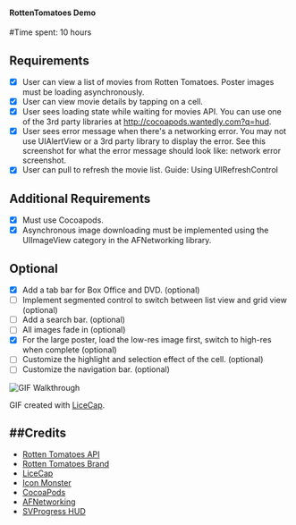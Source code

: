 #### RottenTomatoes Demo

#Time spent: 
10 hours


## Requirements
* [x] User can view a list of movies from Rotten Tomatoes. Poster images must be loading asynchronously.
* [x] User can view movie details by tapping on a cell.
* [x] User sees loading state while waiting for movies API. You can use one of the 3rd party libraries at http://cocoapods.wantedly.com?q=hud.
* [x] User sees error message when there's a networking error. You may not use UIAlertView or a 3rd party library to display the error. See this screenshot for what the error message should look like: network error screenshot.
* [x] User can pull to refresh the movie list. Guide: Using UIRefreshControl

## Additional Requirements
* [x] Must use Cocoapods.
* [x] Asynchronous image downloading must be implemented using the UIImageView category in the AFNetworking library.

## Optional
* [x] Add a tab bar for Box Office and DVD. (optional)
* [ ] Implement segmented control to switch between list view and grid view (optional)
* [ ] Add a search bar. (optional)
* [ ] All images fade in (optional)
* [x] For the large poster, load the low-res image first, switch to high-res when complete (optional)
* [ ] Customize the highlight and selection effect of the cell. (optional)
* [ ] Customize the navigation bar. (optional)

![GIF Walkthrough](rottenWalkthrough.gif)


GIF created with [LiceCap](http://www.cockos.com/licecap/).

##Credits
---------
* [Rotten Tomatoes API](http://developer.rottentomatoes.com/docs)
* [Rotten Tomatoes Brand](http://developer.rottentomatoes.com/docs/brand_guidelines)
* [LiceCap](http://www.cockos.com/licecap/)
* [Icon Monster](http://iconmonstr.com/)
* [CocoaPods](https://github.com/cocoapods/cocoapods)
* [AFNetworking](https://github.com/AFNetworking/AFNetworking)
* [SVProgress HUD](https://github.com/TransitApp/SVProgressHUD)



